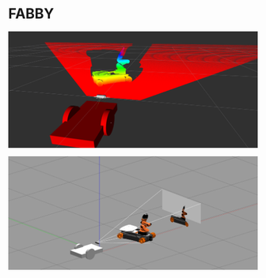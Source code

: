 # FABBY
![Alt text](/screenshot/1.png?raw=true "Rviz view")

![Alt text](/screenshot/2.png?raw=true "gazebo View")
